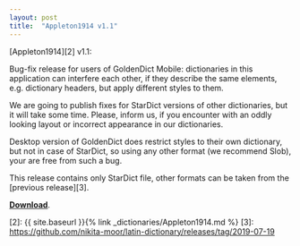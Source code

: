 ```yaml
---
layout: post
title:  "Appleton1914 v1.1"
---
```


[Appleton1914][2] v1.1:

Bug-fix release for users of GoldenDict Mobile: dictionaries in this application can interfere each other, if they describe the same elements, e.g. dictionary headers, but apply different styles to them.

We are going to publish fixes for StarDict versions of other dictionaries, but it will take some time. Please, inform us, if you encounter with an oddly looking layout or incorrect appearance in our dictionaries.

Desktop version of GoldenDict does restrict styles to their own dictionary, but not in case of StarDict, so using any other format (we recommend Slob), your are free from such a bug.

This release contains only StarDict file, other formats can be taken from the [previous release][3].

[**Download**][1].

[1]: https://github.com/nikita-moor/latin-dictionary/releases/tag/2019-08-27
[2]: {{ site.baseurl }}{% link _dictionaries/Appleton1914.md %}
[3]: https://github.com/nikita-moor/latin-dictionary/releases/tag/2019-07-19

